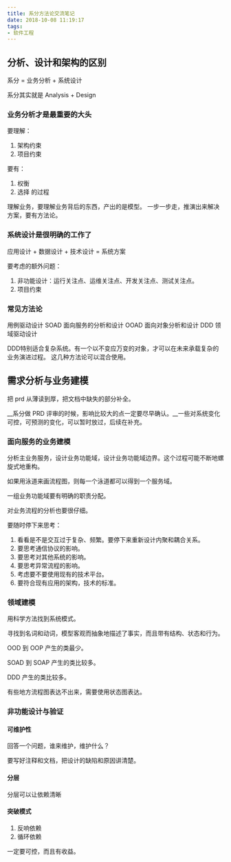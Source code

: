 ```yaml
---
title: 系分方法论交流笔记
date: 2018-10-08 11:19:17
tags:
- 软件工程
---
```

## 分析、设计和架构的区别

系分 = 业务分析 + 系统设计

系分其实就是 Analysis + Design

### 业务分析才是最重要的大头

要理解：

1. 架构约束
2. 项目约束

要有：
1. 权衡
2. 选择
的过程

理解业务，要理解业务背后的东西，产出的是模型。
一步一步走，推演出来解决方案，要有方法论。

### 系统设计是很明确的工作了

应用设计 + 数据设计 + 技术设计 = 系统方案

要考虑的额外问题：

1. 非功能设计：运行关注点、运维关注点、开发关注点、测试关注点。
2. 项目约束

### 常见方法论

用例驱动设计
SOAD 面向服务的分析和设计
OOAD 面向对象分析和设计
DDD 领域驱动设计

DDD特别适合复杂系统。有一个以不变应万变的对象，才可以在未来承载复杂的业务演进过程。
这几种方法论可以混合使用。

## 需求分析与业务建模

把 prd 从薄读到厚，把文档中缺失的部分补全。

__系分做 PRD 评审的时候，影响比较大的点一定要尽早确认。__一些对系统变化可控，可预测的变化，可以暂时放过，后续在补充。

### 面向服务的业务建模

分析主业务服务，设计业务功能域，设计业务功能域边界。这个过程可能不断地螺旋式地重构。

如果用泳道来画流程图，则每一个泳道都可以得到一个服务域。

一组业务功能域要有明确的职责分配。

对业务流程的分析也要很仔细。

要随时停下来思考：

1. 看看是不是交互过于复杂、频繁。要停下来重新设计内聚和耦合关系。
2. 要思考通信协议的影响。
3. 要思考对其他系统的影响。
4. 要思考异常流程的影响。
5. 考虑要不要使用现有的技术平台。
6. 要符合现有应用的架构，技术的标准。

### 领域建模

用科学方法找到系统模式。

寻找到名词和动词，模型客观而抽象地描述了事实，而且带有结构、状态和行为。

OOD 到 OOP 产生的类最少。

SOAD 到 SOAP 产生的类比较多。

DDD 产生的类比较多。

有些地方流程图表达不出来，需要使用状态图表达。

### 非功能设计与验证


#### 可维护性

回答一个问题，谁来维护，维护什么？

要写好注释和文档，把设计的缺陷和原因讲清楚。

#### 分层

分层可以让依赖清晰

#### 突破模式

1. 反响依赖
2. 循环依赖

一定要可控，而且有收益。